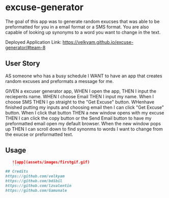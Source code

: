 # excuse-generator
The goal of this app was to generate random exucses that was able to be preformatted for you in a email format or a SMS format. You are also capable of looking up synonyms to a word you want to change in the text. 

Deployed Application Link: 
https://velkyam.github.io/excuse-generator/#team-8

## User Story 
AS someone who has a busy schedule 
I WANT to have an app that creates random excuses and preformats a message for me.

GIVEN a excuser generator app,
WHEN I open the app, THEN I input the reciepents name. 
WHEN I choose Email THEN I input my name.
When I choose SMS THEN I go straight to the "Get Excuse" button.
WHenhave finished putting my inputs and choosing email then I can click "Get Excuse" button. 
When I click that button THEN a new window opens with my excuse THEN I can click the copy button or the Send Email button to have my preformatted email open my default browser. 
When the new window pops up THEN I can scroll down to find synonms to words I want to change from the exucse or preformatted text. 

## Usage

 ```md
    ![app](assets/images/firstgif.gif)
    ```
## Credits 
https://github.com/velkyam
https://github.com/bdibil
https://github.com/lzvalentin
https://github.com/Gamunale